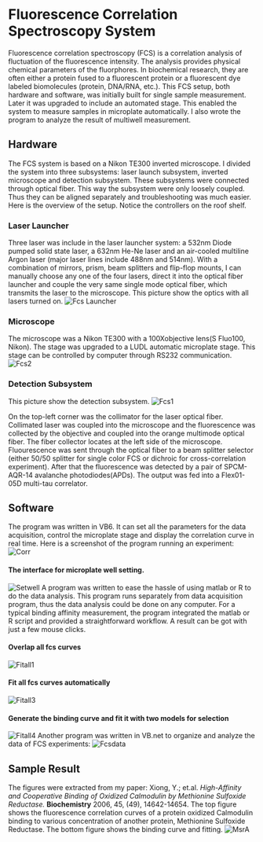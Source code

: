 # Fluorescence Correlation Spectroscopy System
Fluorescence correlation spectroscopy (FCS)  is a correlation analysis of fluctuation of the fluorescence intensity. The analysis provides physical chemical parameters of the fluorphores. 
In biochemical research, they are often either a protein fused to a fluorescent protein or a fluorescent dye labeled biomolecules (protein, DNA/RNA, etc.). This FCS setup, both hardware and software, was initially built for single sample measurement. Later it was upgraded to include an automated stage. This enabled the system to measure samples in microplate automatically. 
I also wrote the program to analyze the result of multiwell measurement.
## Hardware
The FCS system is based on a Nikon TE300 inverted microscope. I divided the system into three subsystems: laser launch subsystem, inverted microscope and detection subsystem. These subsystems were connected through optical fiber. This way the subsystem were only loosely coupled. Thus they can be aligned separately and troubleshooting was much easier. Here is the overview of the setup. Notice 
the controllers on the roof shelf.

### Laser Launcher
Three laser was include in the laser launcher system: a 532nm Diode pumped solid state laser, a 632nm He-Ne laser and an air-cooled multiline Argon laser (major laser lines include 488nm and 514nm). With a combination of mirrors, prism, beam splitters and flip-flop mounts, I can manually choose any one of the four lasers, direct it into the optical fiber launcher and couple the very same single mode
optical fiber, which transmits the laser to the microscope. This picture show the optics with all lasers turned on.
![Fcs Launcher](instruments/fcs-launcher.JPG)

### Microscope
The microscope was a Nikon TE300 with a 100Xobjective lens(S Fluo100, Nikon). The stage was upgraded to a LUDL automatic microplate stage. This stage can be controlled by computer through RS232 communication.
![Fcs2](instruments/fcs2.JPG)

### Detection Subsystem
This picture show the detection subsystem.
![Fcs1](instruments/fcs1.JPG)

On the top-left corner was the collimator for the laser optical fiber. Collimated laser was coupled into the microscope and the fluorescence was collected by the objective and coupled into the orange multimode optical fiber. The fiber collector locates at the left side of the microscope. Fluourescence was sent through the optical fiber to a beam splitter selector (either 50/50 splitter for single color FCS or dichroic for cross-correlation experiment). After that the fluorescence was detected by a pair of SPCM-AQR-14 avalanche photodiodes(APDs). The output was fed into a Flex01-05D multi-tau correlator.

## Software
The program was written in VB6. It can set all the parameters for the data acquisition, control the microplate stage and display the correlation curve in real time. Here is a screenshot of the program running an experiment:
![Corr](images/corr.PNG)

#### The interface for microplate well setting.
![Setwell](images/setwell.PNG)
A program was written to ease the hassle of using matlab or R to do the data analysis. This program runs separately from data acquisition program, thus the data analysis could be done on any computer. For a typical binding affinity measurement, the program integrated the matlab or R script and  provided a straightforward workflow. A result can be got with just a few mouse clicks.

#### Overlap all fcs curves
![Fitall1](images/fitall1.PNG)

#### Fit all fcs curves automatically
![Fitall3](images/fitall3.PNG)

#### Generate the binding curve and fit it with two models for selection
![Fitall4](images/fitall4.PNG)
Another program was written in VB.net to organize and analyze the data of FCS experiments:
![Fcsdata](images/fcsdata.PNG)

## Sample Result
The figures were extracted from my paper:
Xiong, Y.; et.al. *High-Affinity and Cooperative Binding of Oxidized Calmodulin by Methionine Sulfoxide Reductase.* **Biochemistry** 2006, 45, (49), 14642-14654.
The top figure shows the fluorescence correlation curves of a protein oxidized Calmodulin binding to various concentration of another protein, Methionine Sulfoxide Reductase. The bottom figure shows the binding curve and fitting. 
![MsrA](figs/msrA.png)
